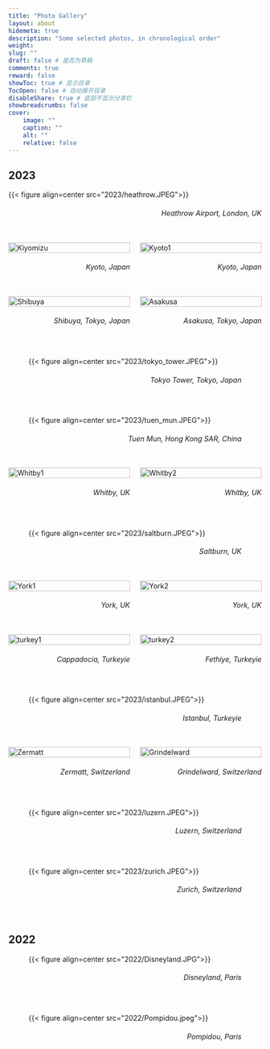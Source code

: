 ```yaml
---
title: "Photo Gallery"
layout: about
hidemeta: true
description: "Some selected photos, in chronological order"
weight:
slug: ""
draft: false # 是否为草稿
comments: true
reward: false
showToc: true # 显示目录
TocOpen: false # 自动展开目录
disableShare: true # 底部不显示分享栏
showbreadcrumbs: false
cover:
    image: ""
    caption: ""
    alt: ""
    relative: false
---
```


## 2023

<!-- <figure> -->
{{< figure align=center src="2023/heathrow.JPEG">}}
<figcaption align = "right"><h6> Heathrow Airport, London, UK </h6></figcaption>
<!-- </figure> -->

<br/>

<div style="display: flex; justify-content: center; align-items: center; gap: 20px;">
    <figure style="margin: 0; width: 50%;">
        <img src="2023/kiyomizu.JPEG" alt="Kiyomizu" style="width: 100%;">
        <figcaption style="text-align: right;"><h6>Kyoto, Japan</h6></figcaption>
    </figure>
    <figure style="margin: 0; width: 50%;">
        <img src="2023/kyoto1.JPEG" alt="Kyoto1" style="width: 100%;">
        <figcaption style="text-align: right;"><h6>Kyoto, Japan</h6></figcaption>
    </figure>
</div>

<br/>

<div style="display: flex; justify-content: center; align-items: center; gap: 20px;">
    <figure style="margin: 0; width: 50%;">
        <img src="2023/shibuya.JPEG" alt="Shibuya" style="width: 100%;">
        <figcaption style="text-align: right;"><h6>Shibuya, Tokyo, Japan</h6></figcaption>
    </figure>
    <figure style="margin: 0; width: 50%;">
        <img src="2023/asakusa.JPEG" alt="Asakusa" style="width: 100%;">
        <figcaption style="text-align: right;"><h6>Asakusa, Tokyo, Japan</h6></figcaption>
    </figure>
</div>


<br/>

<figure>
{{< figure align=center src="2023/tokyo_tower.JPEG">}}
<figcaption align = "right"><h6> Tokyo Tower, Tokyo, Japan </h6></figcaption>
</figure>

<br/>

<figure>
{{< figure align=center src="2023/tuen_mun.JPEG">}}
<figcaption align = "right"><h6> Tuen Mun, Hong Kong SAR, China </h6></figcaption>
</figure>

<br/>

<div style="display: flex; justify-content: center; align-items: center; gap: 20px;">
    <figure style="margin: 0; width: 50%;">
        <img src="2023/whitby.JPEG" alt="Whitby1" style="width: 100%;">
        <figcaption style="text-align: right;"><h6>Whitby, UK</h6></figcaption>
    </figure>
    <figure style="margin: 0; width: 50%;">
        <img src="2023/whitby_sea.JPEG" alt="Whitby2" style="width: 100%;">
        <figcaption style="text-align: right;"><h6>Whitby, UK</h6></figcaption>
    </figure>
</div>

<br/>

<figure>
{{< figure align=center src="2023/saltburn.JPEG">}}
<figcaption align = "right"><h6> Saltburn, UK </h6></figcaption>
</figure>

<br/>

<div style="display: flex; justify-content: center; align-items: center; gap: 20px;">
    <figure style="margin: 0; width: 50%;">
        <img src="2023/york_guitar.JPEG" alt="York1" style="width: 100%;">
        <figcaption style="text-align: right;"><h6>York, UK</h6></figcaption>
    </figure>
    <figure style="margin: 0; width: 50%;">
        <img src="2023/york_park.JPEG" alt="York2" style="width: 100%;">
        <figcaption style="text-align: right;"><h6>York, UK</h6></figcaption>
    </figure>
</div>

<br/>

<div style="display: flex; justify-content: center; align-items: center; gap: 20px;">
    <figure style="margin: 0; width: 50%;">
        <img src="2023/cappadocia.JPEG" alt="turkey1" style="width: 100%;">
        <figcaption style="text-align: right;"><h6>Cappadocia, Turkeyie</h6></figcaption>
    </figure>
    <figure style="margin: 0; width: 50%;">
        <img src="2023/fethiye.JPEG" alt="turkey2" style="width: 100%;">
        <figcaption style="text-align: right;"><h6>Fethiye, Turkeyie</h6></figcaption>
    </figure>
</div>

<br/>

<figure>
{{< figure align=center src="2023/istanbul.JPEG">}}
<figcaption align = "right"><h6> Istanbul, Turkeyie </h6></figcaption>
</figure>

<br/>

<div style="display: flex; justify-content: center; align-items: center; gap: 20px;">
    <figure style="margin: 0; width: 50%;">
        <img src="2023/zermatt.JPEG" alt="Zermatt" style="width: 100%;">
        <figcaption style="text-align: right;"><h6>Zermatt, Switzerland</h6></figcaption>
    </figure>
    <figure style="margin: 0; width: 50%;">
        <img src="2023/grindelward.JPEG" alt="Grindelward" style="width: 100%;">
        <figcaption style="text-align: right;"><h6>Grindelward, Switzerland</h6></figcaption>
    </figure>
</div>

<br/>

<figure>
{{< figure align=center src="2023/luzern.JPEG">}}
<figcaption align = "right"><h6> Luzern, Switzerland </h6></figcaption>
</figure>

<br/>

<figure>
{{< figure align=center src="2023/zurich.JPEG">}}
<figcaption align = "right"><h6> Zurich, Switzerland </h6></figcaption>
</figure>

<br/>

## 2022

<figure>
{{< figure align=center src="2022/Disneyland.JPG">}}
<figcaption align = "right"><h6> Disneyland, Paris </h6></figcaption>
</figure>

<br/>

<figure>
{{< figure align=center src="2022/Pompidou.jpeg">}}
<figcaption align = "right"><h6> Pompidou, Paris </h6></figcaption>
</figure>
